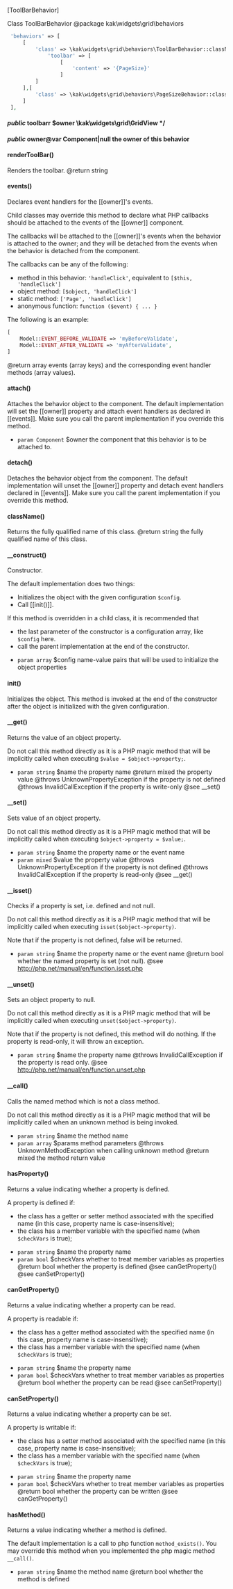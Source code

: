 

[ToolBarBehavior]

Class ToolBarBehavior
@package kak\widgets\grid\behaviors
```php
 'behaviors' => [
     [
         'class' => \kak\widgets\grid\behaviors\ToolBarBehavior::className(),
             'toolbar' => [
                 [
                     'content' => '{PageSize}'
                 ]
         ]
     ],[
         'class' => \kak\widgets\grid\behaviors\PageSizeBehavior::className(),
     ]
 ],
```

#### *public* toolbarr $owner \kak\widgets\grid\GridView  */
#### *public* owner@var Component|null the owner of this behavior
#### renderToolBar() 
Renders the toolbar.
@return string

#### events() 
Declares event handlers for the [[owner]]'s events.

Child classes may override this method to declare what PHP callbacks should
be attached to the events of the [[owner]] component.

The callbacks will be attached to the [[owner]]'s events when the behavior is
attached to the owner; and they will be detached from the events when
the behavior is detached from the component.

The callbacks can be any of the following:

- method in this behavior: `'handleClick'`, equivalent to `[$this, 'handleClick']`
- object method: `[$object, 'handleClick']`
- static method: `['Page', 'handleClick']`
- anonymous function: `function ($event) { ... }`

The following is an example:

```php
[
    Model::EVENT_BEFORE_VALIDATE => 'myBeforeValidate',
    Model::EVENT_AFTER_VALIDATE => 'myAfterValidate',
]
```

@return array events (array keys) and the corresponding event handler methods (array values).

#### attach() 
Attaches the behavior object to the component.
The default implementation will set the [[owner]] property
and attach event handlers as declared in [[events]].
Make sure you call the parent implementation if you override this method.
 * `param Component` $owner the component that this behavior is to be attached to.

#### detach() 
Detaches the behavior object from the component.
The default implementation will unset the [[owner]] property
and detach event handlers declared in [[events]].
Make sure you call the parent implementation if you override this method.

#### className() 
Returns the fully qualified name of this class.
@return string the fully qualified name of this class.

#### __construct() 
Constructor.

The default implementation does two things:

- Initializes the object with the given configuration `$config`.
- Call [[init()]].

If this method is overridden in a child class, it is recommended that

- the last parameter of the constructor is a configuration array, like `$config` here.
- call the parent implementation at the end of the constructor.

 * `param array` $config name-value pairs that will be used to initialize the object properties

#### init() 
Initializes the object.
This method is invoked at the end of the constructor after the object is initialized with the
given configuration.

#### __get() 
Returns the value of an object property.

Do not call this method directly as it is a PHP magic method that
will be implicitly called when executing `$value = $object->property;`.
 * `param string` $name the property name
@return mixed the property value
@throws UnknownPropertyException if the property is not defined
@throws InvalidCallException if the property is write-only
@see __set()

#### __set() 
Sets value of an object property.

Do not call this method directly as it is a PHP magic method that
will be implicitly called when executing `$object->property = $value;`.
 * `param string` $name the property name or the event name
 * `param mixed` $value the property value
@throws UnknownPropertyException if the property is not defined
@throws InvalidCallException if the property is read-only
@see __get()

#### __isset() 
Checks if a property is set, i.e. defined and not null.

Do not call this method directly as it is a PHP magic method that
will be implicitly called when executing `isset($object->property)`.

Note that if the property is not defined, false will be returned.
 * `param string` $name the property name or the event name
@return bool whether the named property is set (not null).
@see http://php.net/manual/en/function.isset.php

#### __unset() 
Sets an object property to null.

Do not call this method directly as it is a PHP magic method that
will be implicitly called when executing `unset($object->property)`.

Note that if the property is not defined, this method will do nothing.
If the property is read-only, it will throw an exception.
 * `param string` $name the property name
@throws InvalidCallException if the property is read only.
@see http://php.net/manual/en/function.unset.php

#### __call() 
Calls the named method which is not a class method.

Do not call this method directly as it is a PHP magic method that
will be implicitly called when an unknown method is being invoked.
 * `param string` $name the method name
 * `param array` $params method parameters
@throws UnknownMethodException when calling unknown method
@return mixed the method return value

#### hasProperty() 
Returns a value indicating whether a property is defined.

A property is defined if:

- the class has a getter or setter method associated with the specified name
  (in this case, property name is case-insensitive);
- the class has a member variable with the specified name (when `$checkVars` is true);

 * `param string` $name the property name
 * `param bool` $checkVars whether to treat member variables as properties
@return bool whether the property is defined
@see canGetProperty()
@see canSetProperty()

#### canGetProperty() 
Returns a value indicating whether a property can be read.

A property is readable if:

- the class has a getter method associated with the specified name
  (in this case, property name is case-insensitive);
- the class has a member variable with the specified name (when `$checkVars` is true);

 * `param string` $name the property name
 * `param bool` $checkVars whether to treat member variables as properties
@return bool whether the property can be read
@see canSetProperty()

#### canSetProperty() 
Returns a value indicating whether a property can be set.

A property is writable if:

- the class has a setter method associated with the specified name
  (in this case, property name is case-insensitive);
- the class has a member variable with the specified name (when `$checkVars` is true);

 * `param string` $name the property name
 * `param bool` $checkVars whether to treat member variables as properties
@return bool whether the property can be written
@see canGetProperty()

#### hasMethod() 
Returns a value indicating whether a method is defined.

The default implementation is a call to php function `method_exists()`.
You may override this method when you implemented the php magic method `__call()`.
 * `param string` $name the method name
@return bool whether the method is defined


